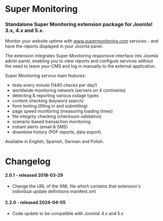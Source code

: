 # Super Monitoring
### Standalone Super Monitoring extension package for Joomla! 3.x, 4.x and 5.x.
Monitor your website uptime with www.supermonitoring.com services - and have the reports displayed in your Joomla panel.

The extension integrates Super Monitoring responsive interface into Joomla admin panel, enabling you to view reports and configure services without the need to leave your CMS and log in manually to the external application.

Super Monitoring service main features:
- tests every minute (1440 checks per day!)
- worldwide monitoring network (servers on 4 continents)
- detecting & reporting various outage types
- content checking (keyword search)
- form testing (filling in and submitting)
- page speed monitoring (measuring loading times)
- file integrity checking (checksum validation)
- scenario-based transaction monitoring
- instant alerts (email & SMS)
- downtime history (PDF reports, data export).

Available in English, Spanish, German and Polish.

# Changelog
#### 2.0.1 - released 2018-03-29
- Change the URL of the XML file which contains that extension's individual update definitions manifest.xml
#### 2.2.0 - released 2024-04-05
- Code update to be compatible with Joomla! 4.x and 5.x
